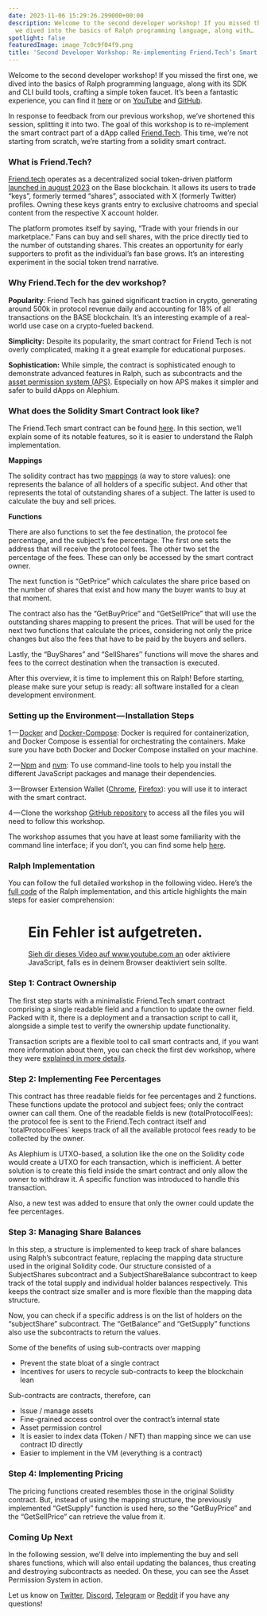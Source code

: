 ```yaml
---
date: 2023-11-06 15:29:26.299000+00:00
description: Welcome to the second developer workshop! If you missed the first one,
  we dived into the basics of Ralph programming language, along with…
spotlight: false
featuredImage: image_7c0c9f04f9.png
title: 'Second Developer Workshop: Re-implementing Friend.Tech’s Smart Contract in Ralph'
---
```


Welcome to the second developer workshop! If you missed the first one, we dived into the basics of Ralph programming language, along with its SDK and CLI build tools, crafting a simple token faucet. It’s been a fantastic experience, you can find it <a href="https://medium.com/@alephium/first-developer-workshop-build-a-token-faucet-a6bb2aa7bf68" class="markup--anchor markup--p-anchor" data-href="https://medium.com/@alephium/first-developer-workshop-build-a-token-faucet-a6bb2aa7bf68" target="_blank">here</a> or on <a href="https://www.youtube.com/watch?v=YblUxEcXQuY" class="markup--anchor markup--p-anchor" data-href="https://www.youtube.com/watch?v=YblUxEcXQuY" rel="noopener" target="_blank">YouTube</a> and <a href="https://github.com/alephium/dev-workshop-01" class="markup--anchor markup--p-anchor" data-href="https://github.com/alephium/dev-workshop-01" rel="noopener" target="_blank">GitHub</a>.

In response to feedback from our previous workshop, we’ve shortened this session, splitting it into two. The goal of this workshop is to re-implement the smart contract part of a dApp called <a href="https://www.friend.tech/" class="markup--anchor markup--p-anchor" data-href="https://www.friend.tech/" rel="noopener" target="_blank">Friend.Tech</a>. This time, we’re not starting from scratch, we’re starting from a solidity smart contract.

### What is Friend.Tech?

<a href="https://twitter.com/friendtech" class="markup--anchor markup--p-anchor" data-href="https://twitter.com/friendtech" rel="noopener" target="_blank">Friend.tech</a> operates as a decentralized social token-driven platform <a href="https://decrypt.co/resources/what-is-friend-tech-the-social-token-driven-decentralized-social-network" class="markup--anchor markup--p-anchor" data-href="https://decrypt.co/resources/what-is-friend-tech-the-social-token-driven-decentralized-social-network" rel="noopener" target="_blank">launched in august 2023</a> on the Base blockchain. It allows its users to trade “keys”, formerly termed “shares”, associated with X (formerly Twitter) profiles. Owning these keys grants entry to exclusive chatrooms and special content from the respective X account holder.

The platform promotes itself by saying, “Trade with your friends in our marketplace.” Fans can buy and sell shares, with the price directly tied to the number of outstanding shares. This creates an opportunity for early supporters to profit as the individual’s fan base grows. It’s an interesting experiment in the social token trend narrative.

### Why Friend.Tech for the dev workshop?

**Popularity**: Friend Tech has gained significant traction in crypto, generating around 500k in protocol revenue daily and accounting for 18% of all transactions on the BASE blockchain. It’s an interesting example of a real-world use case on a crypto-fueled backend.

**Simplicity:** Despite its popularity, the smart contract for Friend Tech is not overly complicated, making it a great example for educational purposes.

**Sophistication:** While simple, the contract is sophisticated enough to demonstrate advanced features in Ralph, such as subcontracts and the <a href="https://medium.com/@alephium/alephiums-aps-eliminating-evm-token-approval-risks-5407e7e70a33" class="markup--anchor markup--p-anchor" data-href="https://medium.com/@alephium/alephiums-aps-eliminating-evm-token-approval-risks-5407e7e70a33" target="_blank">asset permission system (APS)</a>. Especially on how APS makes it simpler and safer to build dApps on Alephium.

### What does the Solidity Smart Contract look like?

The Friend.Tech smart contract can be found <a href="https://basescan.org/address/0xcf205808ed36593aa40a44f10c7f7c2f67d4a4d4#code" class="markup--anchor markup--p-anchor" data-href="https://basescan.org/address/0xcf205808ed36593aa40a44f10c7f7c2f67d4a4d4#code" rel="noopener" target="_blank">here</a>. In this section, we’ll explain some of its notable features, so it is easier to understand the Ralph implementation.

**Mappings**

The solidity contract has two <a href="https://docs.soliditylang.org/en/v0.8.22/types.html#mapping-types" class="markup--anchor markup--p-anchor" data-href="https://docs.soliditylang.org/en/v0.8.22/types.html#mapping-types" rel="noopener" target="_blank">mappings</a> (a way to store values): one represents the balance of all holders of a specific subject. And other that represents the total of outstanding shares of a subject. The latter is used to calculate the buy and sell prices.

<figure id="3dcb" class="graf graf--figure graf--iframe graf-after--p">

</figure>

**Functions**

There are also functions to set the fee destination, the protocol fee percentage, and the subject’s fee percentage. The first one sets the address that will receive the protocol fees. The other two set the percentage of the fees. These can only be accessed by the smart contract owner.

<figure id="49e9" class="graf graf--figure graf--iframe graf-after--p">

</figure>

The next function is “GetPrice” which calculates the share price based on the number of shares that exist and how many the buyer wants to buy at that moment.

<figure id="6892" class="graf graf--figure graf--iframe graf-after--p">

</figure>

The contract also has the “GetBuyPrice” and “GetSellPrice” that will use the outstanding shares mapping to present the prices. That will be used for the next two functions that calculate the prices, considering not only the price changes but also the fees that have to be paid by the buyers and sellers.

<figure id="a8d1" class="graf graf--figure graf--iframe graf-after--p">

</figure>

Lastly, the “BuyShares” and “SellShares’’ functions will move the shares and fees to the correct destination when the transaction is executed.

<figure id="c742" class="graf graf--figure graf--iframe graf-after--p">

</figure>

After this overview, it is time to implement this on Ralph! Before starting, please make sure your setup is ready: all software installed for a clean development environment.

### Setting up the Environment — Installation Steps

1 — <a href="https://docs.docker.com/get-docker/" class="markup--anchor markup--p-anchor" data-href="https://docs.docker.com/get-docker/" rel="noopener" target="_blank">Docker</a> and <a href="https://docs.docker.com/compose/install/" class="markup--anchor markup--p-anchor" data-href="https://docs.docker.com/compose/install/" rel="noopener" target="_blank">Docker-Compose</a>: Docker is required for containerization, and Docker Compose is essential for orchestrating the containers. Make sure you have both Docker and Docker Compose installed on your machine.

2 — <a href="https://www.npmjs.com/" class="markup--anchor markup--p-anchor" data-href="https://www.npmjs.com/" rel="noopener" target="_blank">Npm</a> and <a href="https://github.com/nvm-sh/nvm" class="markup--anchor markup--p-anchor" data-href="https://github.com/nvm-sh/nvm" rel="noopener" target="_blank">nvm</a>: To use command-line tools to help you install the different JavaScript packages and manage their dependencies.

3 — Browser Extension Wallet (<a href="https://chrome.google.com/webstore/detail/alephium-extension-wallet/gdokollfhmnbfckbobkdbakhilldkhcj" class="markup--anchor markup--p-anchor" data-href="https://chrome.google.com/webstore/detail/alephium-extension-wallet/gdokollfhmnbfckbobkdbakhilldkhcj" rel="noopener" target="_blank">Chrome</a>, <a href="https://addons.mozilla.org/en-US/firefox/addon/alephiumextensionwallet/" class="markup--anchor markup--p-anchor" data-href="https://addons.mozilla.org/en-US/firefox/addon/alephiumextensionwallet/" rel="noopener" target="_blank">Firefox</a>): you will use it to interact with the smart contract.

4 — Clone the workshop <a href="https://github.com/alephium/dev-workshop-02" class="markup--anchor markup--p-anchor" data-href="https://github.com/alephium/dev-workshop-02" rel="noopener" target="_blank">GitHub repository</a> to access all the files you will need to follow this workshop.

The workshop assumes that you have at least some familiarity with the command line interface; if you don’t, you can find some help <a href="https://www.youtube.com/watch?v=YblUxEcXQuY&amp;t=115s" class="markup--anchor markup--p-anchor" data-href="https://www.youtube.com/watch?v=YblUxEcXQuY&amp;t=115s" rel="noopener" target="_blank">here</a>.

### Ralph Implementation

You can follow the full detailed workshop in the following video. Here’s the <a href="https://github.com/alephium/dev-workshop-02/blob/session-1/contracts/friend_tech.ral" class="markup--anchor markup--p-anchor" data-href="https://github.com/alephium/dev-workshop-02/blob/session-1/contracts/friend_tech.ral" rel="noopener" target="_blank">full code</a> of the Ralph implementation, and this article highlights the main steps for easier comprehension:

<figure id="e82d" class="graf graf--figure graf--iframe graf-after--p">

<h1 id="ein-fehler-ist-aufgetreten." class="message">Ein Fehler ist aufgetreten.</h1>
<a href="https://www.youtube.com/watch?v=gi2sxvB9Np8" target="_blank">Sieh dir dieses Video auf www.youtube.com an</a> oder aktiviere JavaScript, falls es in deinem Browser deaktiviert sein sollte.
</figure>

### Step 1: Contract Ownership

The first step starts with a minimalistic Friend.Tech smart contract comprising a single readable field and a function to update the owner field. Packed with it, there is a deployment and a transaction script to call it, alongside a simple test to verify the ownership update functionality.

Transaction scripts are a flexible tool to call smart contracts and, if you want more information about them, you can check the first dev workshop, where they were <a href="https://www.youtube.com/watch?v=YblUxEcXQuY&amp;t=2080s" class="markup--anchor markup--p-anchor" data-href="https://www.youtube.com/watch?v=YblUxEcXQuY&amp;t=2080s" rel="noopener" target="_blank">explained in more details</a>.

<figure id="7168" class="graf graf--figure graf--iframe graf-after--p">

</figure>

### Step 2: Implementing Fee Percentages

This contract has three readable fields for fee percentages and 2 functions. These functions update the protocol and subject fees; only the contract owner can call them. One of the readable fields is new (totalProtocolFees): the protocol fee is sent to the Friend.Tech contract itself and \`totalProtocolFees\` keeps track of all the available protocol fees ready to be collected by the owner.

<figure id="3abb" class="graf graf--figure graf--iframe graf-after--p">

</figure>

As Alephium is UTXO-based, a solution like the one on the Solidity code would create a UTXO for each transaction, which is inefficient. A better solution is to create this field inside the smart contract and only allow the owner to withdraw it. A specific function was introduced to handle this transaction.

<figure id="c8e8" class="graf graf--figure graf--iframe graf-after--p">

</figure>

Also, a new test was added to ensure that only the owner could update the fee percentages.

### Step 3: Managing Share Balances

In this step, a structure is implemented to keep track of share balances using Ralph’s subcontract feature, replacing the mapping data structure used in the original Solidity code. Our structure consisted of a SubjectShares subcontract and a SubjectShareBalance subcontract to keep track of the total supply and individual holder balances respectively. This keeps the contract size smaller and is more flexible than the mapping data structure.

<figure id="fa40" class="graf graf--figure graf--iframe graf-after--p">

</figure>

Now, you can check if a specific address is on the list of holders on the “subjectShare” subcontract. The “GetBalance” and “GetSupply” functions also use the subcontracts to return the values.

Some of the benefits of using sub-contracts over mapping

- Prevent the state bloat of a single contract
- Incentives for users to recycle sub-contracts to keep the blockchain lean

Sub-contracts are contracts, therefore, can

- Issue / manage assets
- Fine-grained access control over the contract’s internal state
- Asset permission control
- It is easier to index data (Token / NFT) than mapping since we can use contract ID directly
- Easier to implement in the VM (everything is a contract)

### Step 4: Implementing Pricing

The pricing functions created resembles those in the original Solidity contract. But, instead of using the mapping structure, the previously implemented “GetSupply” function is used here, so the “GetBuyPrice” and the “GetSellPrice” can retrieve the value from it.

<figure id="0a7c" class="graf graf--figure graf--iframe graf-after--p">

</figure>

### Coming Up Next

In the following session, we’ll delve into implementing the buy and sell shares functions, which will also entail updating the balances, thus creating and destroying subcontracts as needed. On these, you can see the Asset Permission System in action.

Let us know on <a href="https://twitter.com/alephium" class="markup--anchor markup--p-anchor" data-href="https://twitter.com/alephium" rel="noopener" target="_blank">Twitter</a>, <a href="http://alephium.org/discord" class="markup--anchor markup--p-anchor" data-href="http://alephium.org/discord" rel="noopener" target="_blank">Discord</a>, <a href="https://t.me/alephiumgroup" class="markup--anchor markup--p-anchor" data-href="https://t.me/alephiumgroup" rel="noopener" target="_blank">Telegram</a> or <a href="https://www.reddit.com/r/Alephium/" class="markup--anchor markup--p-anchor" data-href="https://www.reddit.com/r/Alephium/" rel="noopener" target="_blank">Reddit</a> if you have any questions!
